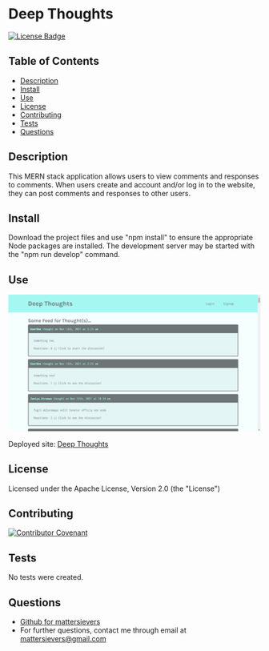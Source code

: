 
 
  # Deep Thoughts
  [![License Badge](https://img.shields.io/badge/License-Apache-blue.svg)](http://www.apache.org/licenses/LICENSE-2.0)

  ## Table of Contents
  * [Description](#description)
  * [Install](#install)
  * [Use](#use)
  * [License](#license)
  * [Contributing](#contributing)
  * [Tests](#tests)
  * [Questions](#questions)

  ## Description
  This MERN stack application allows users to view comments and responses to comments. When users create and account and/or log in to the website, they can post comments and responses to other users.

  ## Install
  Download the project files and use "npm install" to ensure the appropriate Node packages are installed. The development server may be started with the "npm run develop" command.
  
  ## Use
  ![homepage](./homepage.png)   

  Deployed site: [Deep Thoughts](https://deep-thoughts-33610.herokuapp.com/)
  
  
  ## License
  Licensed under the Apache License, Version 2.0 (the "License")

  ## Contributing
  [![Contributor Covenant](https://img.shields.io/badge/Contributor%20Covenant-2.1-4baaaa.svg)](code_of_conduct.md)

  ## Tests
  No tests were created.
  
  ## Questions
  - [Github for mattersievers](http://www.github.com/mattersievers)
  - For further questions, contact me through email at mattersievers@gmail.com

